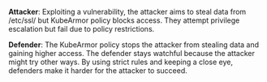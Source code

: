 **Attacker**: Exploiting a vulnerability, the attacker aims to steal data from /etc/ssl/ but KubeArmor policy blocks access. They attempt privilege escalation but fail due to policy restrictions. 

**Defender**: The KubeArmor policy stops the attacker from stealing data and gaining higher access. The defender stays watchful because the attacker might try other ways. By using strict rules and keeping a close eye, defenders make it harder for the attacker to succeed.


